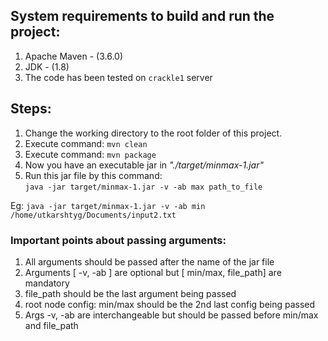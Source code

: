 ## System requirements to build and run the project:

1. Apache Maven - (3.6.0)
2. JDK - (1.8)
3. The code has been tested on `crackle1` server

## Steps:

1. Change the working directory to the root folder of this project.
2. Execute command: `mvn clean`
3. Execute command: `mvn package`
4. Now you have an executable jar in *"./target/minmax-1.jar"*
5. Run this jar file by this command:\
   ```java -jar target/minmax-1.jar -v -ab max path_to_file```

Eg: ```java -jar target/minmax-1.jar -v -ab min /home/utkarshtyg/Documents/input2.txt```

###
### Important points about passing arguments:

1. All arguments should be passed after the name of the jar file
2. Arguments [ -v, -ab ] are optional but [ min/max, file_path] are mandatory
3. file_path should be the last argument being passed
4. root node config: min/max should be the 2nd last config being passed
5. Args -v, -ab are interchangeable but should be passed before min/max and file_path

